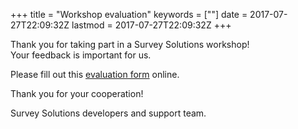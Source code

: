 +++
title = "Workshop evaluation"
keywords = [""]
date = 2017-07-27T22:09:32Z
lastmod = 2017-07-27T22:09:32Z
+++

Thank you for taking part in a Survey Solutions workshop!  
Your feedback is important for us.  
  
Please fill out this [evaluation
form](https://tce.mysurvey.solutions/WebInterview/4/Start) online.  
  
Thank you for your cooperation!  
  
Survey Solutions developers and support team.
